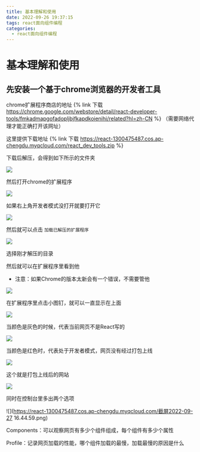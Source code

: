 ```yaml
---
title: 基本理解和使用
date: 2022-09-26 19:37:15
tags: react面向组件编程
categories:	
  - react面向组件编程
---
```


# 基本理解和使用

## 先安装一个基于chrome浏览器的开发者工具

chrome扩展程序商店的地址 {% link 下载 https://chrome.google.com/webstore/detail/react-developer-tools/fmkadmapgofadopljbjfkapdkoienihi/related?hl=zh-CN %} （需要网络代理才能正确打开该网址）

这里提供下载地址 {% link 下载 https://react-1300475487.cos.ap-chengdu.myqcloud.com/react_dev_tools.zip %}

下载后解压，会得到如下所示的文件夹

![](https://react-1300475487.cos.ap-chengdu.myqcloud.com/tar.png)

然后打开chrome的扩展程序

![](https://react-1300475487.cos.ap-chengdu.myqcloud.com/open.png)

如果右上角开发者模式没打开就要打开它

![](https://react-1300475487.cos.ap-chengdu.myqcloud.com/openDev.png)

然后就可以点击 `加载已解压的扩展程序`

![](https://react-1300475487.cos.ap-chengdu.myqcloud.com/install.png)

选择刚才解压的目录

然后就可以在扩展程序里看到他

- 注意：如果Chrome的版本太新会有一个错误，不需要管他

![](https://react-1300475487.cos.ap-chengdu.myqcloud.com/look.png)

在扩展程序里点击小图钉，就可以一直显示在上面

![](https://react-1300475487.cos.ap-chengdu.myqcloud.com/ding.png)

当颜色是灰色的时候，代表当前网页不是React写的

![](https://react-1300475487.cos.ap-chengdu.myqcloud.com/hui.png)

当颜色是红色时，代表处于开发者模式，网页没有经过打包上线

![](https://react-1300475487.cos.ap-chengdu.myqcloud.com/red.png)

这个就是打包上线后的网站

![](https://react-1300475487.cos.ap-chengdu.myqcloud.com/blue.png)

同时在控制台里多出两个选项

![](https://react-1300475487.cos.ap-chengdu.myqcloud.com/截屏2022-09-27 16.44.59.png)

Components：可以观察网页有多少个组件组成，每个组件有多少个属性

Profile：记录网页加载的性能，哪个组件加载的最慢，加载最慢的原因是什么
